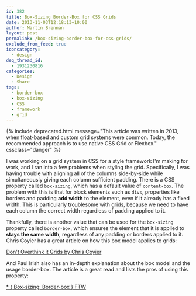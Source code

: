 ```yaml
---
id: 382
title: Box-Sizing Border-Box for CSS Grids
date: 2013-11-03T12:18:13+10:00
author: Martin Brennan
layout: post
permalink: /box-sizing-border-box-for-css-grids/
exclude_from_feed: true
iconcategory:
  - design
dsq_thread_id:
  - 1931230816
categories:
  - Design
  - Share
tags:
  - border-box
  - box-sizing
  - CSS
  - framework
  - grid
---
```


{% include deprecated.html message="This article was written in 2013, when float-based and custom grid systems were common. Today, the recommended approach is to use native CSS Grid or Flexbox." cssclass="danger" %}

I was working on a grid system in CSS for a style framework I'm making for work, and I ran into a few problems when styling the grid. Specifically, I was having trouble with aligning all of the columns side-by-side while simultaneously giving each column sufficient padding. There is a CSS property called `box-sizing`, which has a default value of `content-box`. The problem with this is that for block elements such as `divs`, properties like borders and padding **add width** to the element, even if it already has a fixed width. This is particularly troublesome with grids, because we need to have each column the correct width regardless of padding applied to it.<!--more-->

Thankfully, there is another value that can be used for the `box-sizing` property called `border-box`, which ensures the element that it is applied to **stays the same width**, regardless of any padding or borders applied to it. Chris Coyier has a great article on how this box model applies to grids:

[Don't Overthink it Grids by Chris Coyier](http://css-tricks.com/dont-overthink-it-grids/)

And Paul Irish also has an in-depth explanation about the box model and the usage border-box. The article is a great read and lists the pros of using this property:

[* { Box-sizing: Border-box } FTW](http://www.paulirish.com/2012/box-sizing-border-box-ftw/)
